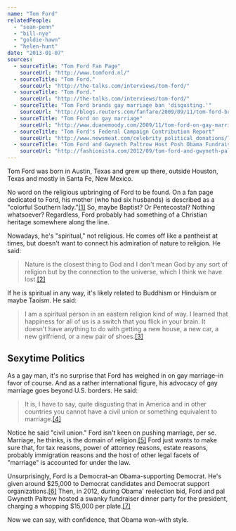 ```yaml
---
name: "Tom Ford"
relatedPeople:
  - "sean-penn"
  - "bill-nye"
  - "goldie-hawn"
  - "helen-hunt"
date: "2013-01-07"
sources:
  - sourceTitle: "Tom Ford Fan Page"
    sourceUrl: "http://www.tomford.nl/"
  - sourceTitle: "Tom Ford."
    sourceUrl: "http://the-talks.com/interviews/tom-ford/"
  - sourceTitle: "Tom Ford."
    sourceUrl: "http://the-talks.com/interviews/tom-ford/"
  - sourceTitle: "Tom Ford brands gay marriage ban 'disgusting.'"
    sourceUrl: "http://blogs.reuters.com/fanfare/2009/09/11/tom-ford-brands-gay-marriage-ban-disgusting/"
  - sourceTitle: "Tom Ford on gay marriage"
    sourceUrl: "http://www.duanemoody.com/2009/11/tom-ford-on-gay-marriage/"
  - sourceTitle: "Tom Ford's Federal Campaign Contribution Report"
    sourceUrl: "http://www.newsmeat.com/celebrity_political_donations/Tom_Ford.php"
  - sourceTitle: "Tom Ford and Gwyneth Paltrow Host Posh Obama Fundraiser with Anna Wintour in London"
    sourceUrl: "http://fashionista.com/2012/09/tom-ford-and-gwyneth-paltrow-host-posh-obama-fundraiser-with-anna-wintour-in-london/"
---
```


Tom Ford was born in Austin, Texas and grew up there, outside Houston, Texas and mostly in Santa Fe, New Mexico.

No word on the religious upbringing of Ford to be found. On a fan page dedicated to Ford, his mother (who had six husbands) is described as a "colorful Southern lady."<a class="source-citation" href="http://www.tomford.nl/" title="Tom Ford Fan Page">[1]</a> So, maybe Baptist? Or Pentecostal? Nothing whatsoever? Regardless, Ford probably had something of a Christian heritage somewhere along the line.

Nowadays, he's "spiritual," not religious. He comes off like a pantheist at times, but doesn't want to connect his admiration of nature to religion. He said:

>Nature is the closest thing to God and I don't mean God by any sort of religion but by the connection to the universe, which I think we have lost.<a class="source-citation" href="http://the-talks.com/interviews/tom-ford/" title="Tom Ford.">[2]</a>

If he is spiritual in any way, it's likely related to Buddhism or Hinduism or maybe Taoism. He said:

>I am a spiritual person in an eastern religion kind of way. I learned that happiness for all of us is a switch that you flick in your brain. It doesn't have anything to do with getting a new house, a new car, a new girlfriend, or a new pair of shoes.<a class="source-citation" href="http://the-talks.com/interviews/tom-ford/" title="Tom Ford.">[3]</a>

## 

## Sexytime Politics

As a gay man, it's no surprise that Ford has weighed in on gay marriage–in favor of course. And as a rather international figure, his advocacy of gay marriage goes beyond U.S. borders. He said:

>It is, I have to say, quite disgusting that in America and in other countries you cannot have a civil union or something equivalent to marriage.<a class="source-citation" href="http://blogs.reuters.com/fanfare/2009/09/11/tom-ford-brands-gay-marriage-ban-disgusting/" title="Tom Ford brands gay marriage ban &apos;disgusting.&apos;">[4]</a>

Notice he said "civil union." Ford isn't keen on pushing marriage, per se. Marriage, he thinks, is the domain of religion.<a class="source-citation" href="http://www.duanemoody.com/2009/11/tom-ford-on-gay-marriage/" title="Tom Ford on gay marriage">[5]</a> Ford just wants to make sure that, for tax reasons, power of attorney reasons, estate reasons, probably immigration reasons and the host of other legal facets of "marriage" is accounted for under the law.

Unsurprisingly, Ford is a Democrat–an Obama-supporting Democrat. He's given around $25,000 to Democrat candidates and Democrat support organizations.<a class="source-citation" href="http://www.newsmeat.com/celebrity_political_donations/Tom_Ford.php" title="Tom Ford&apos;s Federal Campaign Contribution Report">[6]</a> Then, in 2012, during Obama' reelection bid, Ford and pal Gwyneth Paltrow hosted a swanky fundraiser dinner party for the president, charging a whopping $15,000 per plate.<a class="source-citation" href="http://fashionista.com/2012/09/tom-ford-and-gwyneth-paltrow-host-posh-obama-fundraiser-with-anna-wintour-in-london/" title="Tom Ford and Gwyneth Paltrow Host Posh Obama Fundraiser with Anna Wintour in London">[7]</a>

Now we can say, with confidence, that Obama won–with style.